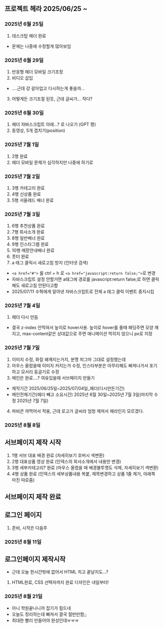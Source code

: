 ## 프로젝트 헤라 2025/06/25 ~ 
### 2025년 6월 25일
1. 데스크탑 헤더 완료
* 문제는 나중에 수정할게 많아보임
### 2025년 6월 29일
1. 반응형 헤더 모바일 크기조정
2. 비디오 삽입
* ....근데 걍 갈아업고 다시하는게 좋을까...
3. 어떻게든 크기조절 된듯, 근데 글씨가... 작다?
### 2025년 6월 30일
1. 헤더 자바스크립트 아래...? 로 나오기 (GPT 짱)
2. 동영상, 5개 겹치기(position)
### 2025년 7월 1일
1. 2행 완료
2. 헤더 모바일 문제가 심각하지만 나중에 하기로
### 2025년 7월 2일
1. 3행 카테고리 완료
2. 4행 신상품 완료
3. 5행 서울레드 배너 완료
### 2025년 7월 3일
1. 6행 추천상품 완료
2. 7행 회사소개 완료
3. 8행 일반배너 완료
4. 9행 인스타그램 완료
5. 10행 매장안내배너 완료
6. 풋터 완료
7. a 태그 클릭시 새로고침 방지 (인터넷 검색)
* `<a href="#">` 를 ctrl + h 로 `<a href="javascript:return false;">`로 변경
* 자바스크립트 설정 안할거면 a태그에 경로를 javascript:return false;로 하면 클릭해도 새로고침 안된다고함
* 2025/07/11 수혁에게 알아낸 자바스크립트로 전체 a 태그 클릭 이벤트 중지시킴
### 2025년 7월 4일
1. 헤더 다시 만듬
* 결국 z-index 안먹혀서 높이로 hover사용. 높이로 hover를 줄때 패딩주면 모양 깨지고, max-content같은 상대값으로 주면 애니메이션 먹히지 않으니 px로 지정
### 2025년 7월 7일
1. 이미지 수정, 화질 왜깨지는거지, 분명 피그마 그대로 설정했는데
2. 마우스 올렸을때 이미지 커지는거 수정, 인스타부분은 아무리해도 삐져나가서 포기하고 모서리 둥글기로 수정
3. 메인은 완료....? 여유있을때 서브페이지 만들기
* 제작기간 2025/06/25일~2025/07/04일_헤더(다시만든기간)
* 메인전체기간(헤더 빼고 소요시간) 2025년 6월 30일~2025년 7월 3일(마지막 수정 2025년 7월 7일)
4. 파비콘 까먹어서 적용, 근데 로고가 글씨라 엄청 깨져서 헤라인지 모르겠다.
### 2025년 8월 8일
## 서브페이지 제작 시작
1. 1행 서브 대표 배경 완료 (자세히보기 호버시 색변환)
2. 2행 대표상품 영상 완료 (인덱스의 회사소개에서 내용만 변경)
3. 3행 세부카테고리? 완료 (마우스 올렸을 때 배경불투명도 삭제, 자세히보기 색변환)
4. 4행 상품 완료 (인덱스의 세부상품내용 복붙, 제목변경하고 상품 1줄 제거, 아래쪽 마진 따로줌)
## 서브페이지 제작 완료
## 로그인 페이지
1. 준비, 시작은 다음주
### 2025년 8월 11일
## 로그인페이지 제작시작
* 근데 오늘 한시간밖에 없어서 HTML 치고 끝날지도...?
1. HTML완료, CSS 선택자까지 완료 디자인은 내일부터!
### 2025년 8월 21일
* 아니 학원끝나니까 잡기가 힘드네
* 오늘도 정리하는데 빠져서 결국 절반만함;;
* 최대한 빨리 만들어야 완성인데ㅠㅠㅠ